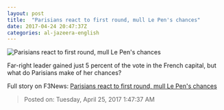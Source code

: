 ```yaml
---
layout: post
title:  "Parisians react to first round, mull Le Pen's chances"
date: 2017-04-24 20:47:37Z
categories: al-jazeera-english
---
```


![Parisians react to first round, mull Le Pen's chances](http://www.aljazeera.com/mritems/Images/2017/4/24/585464e321104a28814d08b76ec468c6_18.jpg)

Far-right leader gained just 5 percent of the vote in the French capital, but what do Parisians make of her chances?


Full story on F3News: [Parisians react to first round, mull Le Pen's chances](http://www.f3nws.com/n/TftMmF)

> Posted on: Tuesday, April 25, 2017 1:47:37 AM
